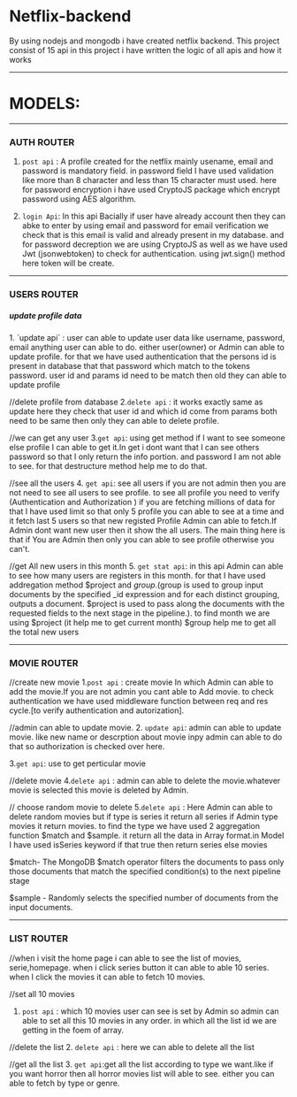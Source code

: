 # Netflix-backend
By using nodejs and mongodb i have created netflix backend.
This project consist of 15 api in this project i have written the logic of all apis and how it works

--------------------------------------------------------------

# MODELS:

------------------------------------------------------------------------------------------------------------------------------------------------------------------
### AUTH ROUTER

1) `post api` : A profile created for the netflix mainly usename, email and password is mandatory field. in password field I have used validation like more than 8 character and less than 15 character must used. here for password encryption i have used CryptoJS package which encrypt password using  AES algorithm.

2) `login Api`: In this api Bacially if user have already account then they can abke to enter by using email and password for email verification we check that is this email is valid and already present in my database.
and for password decreption we are using CryptoJS as well as we have used Jwt (jsonwebtoken) to check for authentication. using jwt.sign() method here token will be create.


------------------------------------------------------------------------------------------------------------------------------------------------------------------
### USERS ROUTER

<h5>update profile data</h5>
1. `update api` : user can able to update user data like username, password, email anything user can able to do. either user(owner) or Admin can able to update profile. for that we have used authentication that the persons id is present in database that that password which match to the tokens password. user id and params id need to be match then old they can able to update profile

//delete profile from database
2.`delete api` : it works exactly same as update here they check that user id and which id come from params both need to be same then only they can able to delete profile.

//we can get any user 
3.`get api`: using get method if I want to see someone else profile I can able to get it.In get i dont want that I can see others password so that I only return the info portion. and password I am not able to see. for that destructure method help me to do that.

//see all the users 
4. `get api`: see all users if you are not admin then you are not need to see all users to see profile. to see all profile you need to verify (Authentication and Authorization ) if you are fetching millions of data for that I have used limit so that only 5 profile you can able to see at a time and it fetch last 5 users so that new registed Profile Admin can able to fetch.If Admin dont want new user then it show the all users. The main thing here is that if You are Admin then only you can able to see profile otherwise you can't.


//get All new users in this month
5. `get stat api`: in this api Admin can able to see how many users are registers in this month. for that I have used addregation method $project and $group.($group is used to group input documents by the specified _id expression and for each distinct grouping, outputs a document. $project is used to pass along the documents with the requested fields to the next stage in the pipeline.). to find month we are using $project (it help me to get current month)
$group help me to get all the total new users



------------------------------------------------------------------------------------------------------------------------------------------------------------------
### MOVIE ROUTER

//create new movie
1.`post api` : create movie In which Admin can able to add the movie.If you are not admin you cant able to Add movie. to check authentication we have used middleware function between req and res cycle.[to verify authentication and autorization]. 

//admin can able to update movie.
2. `update api`: admin can able to update movie. like new name or descrption about movie inpy admin can able to do that so authorization is checked over here.

3.`get api`: use to get perticular movie

//delete movie
4.`delete api` : admin can able to delete the movie.whatever movie is selected this movie is deleted by Admin.


// choose random movie to delete
5.`delete api` : Here Admin can able to delete random movies but if type is series it return all series if Admin type movies it return movies. to find the type we have used 2 aggregation function $match and $sample. it return all the data in Array format.in Model I have used isSeries keyword if that true then return series else movies

$match- The MongoDB $match operator filters the documents to pass only those documents that match the specified condition(s) to the next pipeline stage

$sample - Randomly selects the specified number of documents from the input documents.

------------------------------------------------------------------------------------------------------------------------------------------------------------------
### LIST ROUTER

//when i visit the home page i can able to see the list of movies, serie,homepage. when i click series button it can able to able 10 series.
when I click the movies it can able to fetch 10 movies.

//set all 10 movies
1. `post api` : which 10 movies user can see is set by Admin so admin can able to set all this 10 movies in any order. in which all the list id we are getting in the foem of array.

//delete the list
2. `delete api` : here we can able to delete all the list

//get all the list
3. `get api`:get all the list according to type we want.like if you want horror then all horror movies list will able to see. either you can able to fetch by type or genre.





